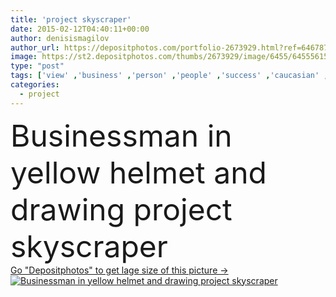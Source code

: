 ```yaml
---
title: 'project skyscraper'
date: 2015-02-12T04:40:11+00:00
author: denisismagilov
author_url: https://depositphotos.com/portfolio-2673929.html?ref=64678756
image: https://st2.depositphotos.com/thumbs/2673929/image/6455/64555615/api_thumb_450.jpg?forcejpeg=true
type: "post"
tags: ['view' ,'business' ,'person' ,'people' ,'success' ,'caucasian' ,'protection' ,'man' ,'industrial' ,'architecture' ,'building' ,'city' ,'construction' ,'corporate' ,'downtown' ,'exterior' ,'skyscraper' ,'tall' ,'tower' ,'urban' ,'suit' ,'manager' ,'development' ,'occupation' ,'professional' ,'work' ,'job' ,'businessman' ,'shirt' ,'helmet' ,'project' ,'safety' ,'cityscape' ,'skyline' ,'engineering' ,'executive' ,'handsome' ,'architect' ,'worker' ,'builder' ,'engineer' ,'management' ,'contractor' ,'foreman' ,'confident' ,'hardhat' ,'constructor' ,'project skyscraper' ]
categories: 
  - project
---
```

<div aling="center">
            <font size="60"> Businessman in yellow helmet and drawing project skyscraper</font>   
</div>
<div>
    <a href='https://depositphotos.com/64555615/stock-photo-project-skyscraper.html?ref=64678756' target=_blank > Go "Depositphotos" to get lage size of this picture ->
        <img href='https://depositphotos.com/64555615/stock-photo-project-skyscraper.html?ref=64678756' src='https://st2.depositphotos.com/2673929/6455/i/950/depositphotos_64555615-stock-photo-project-skyscraper.jpg?forcejpeg=true' alt='Businessman in yellow helmet and drawing project skyscraper' >
    </a>
</div>
